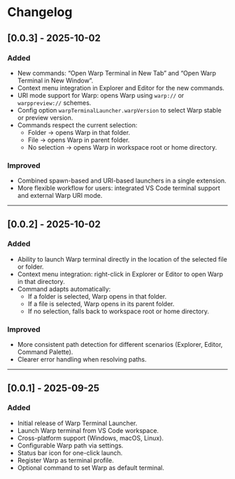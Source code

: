 # Changelog

## [0.0.3] - 2025-10-02
### Added
- New commands: “Open Warp Terminal in New Tab” and “Open Warp Terminal in New Window”.
- Context menu integration in Explorer and Editor for the new commands.
- URI mode support for Warp: opens Warp using `warp://` or `warppreview://` schemes.
- Config option `warpTerminalLauncher.warpVersion` to select Warp stable or preview version.
- Commands respect the current selection:
  - Folder → opens Warp in that folder.
  - File → opens Warp in parent folder.
  - No selection → opens Warp in workspace root or home directory.

### Improved
- Combined spawn-based and URI-based launchers in a single extension.
- More flexible workflow for users: integrated VS Code terminal support and external Warp URI mode.

---

## [0.0.2] - 2025-10-02
### Added
- Ability to launch Warp terminal directly in the location of the selected file or folder.
- Context menu integration: right-click in Explorer or Editor to open Warp in that directory.
- Command adapts automatically:
  - If a folder is selected, Warp opens in that folder.
  - If a file is selected, Warp opens in its parent folder.
  - If no selection, falls back to workspace root or home directory.

### Improved
- More consistent path detection for different scenarios (Explorer, Editor, Command Palette).
- Clearer error handling when resolving paths.

---

## [0.0.1] - 2025-09-25
### Added
- Initial release of Warp Terminal Launcher.
- Launch Warp terminal from VS Code workspace.
- Cross-platform support (Windows, macOS, Linux).
- Configurable Warp path via settings.
- Status bar icon for one-click launch.
- Register Warp as terminal profile.
- Optional command to set Warp as default terminal.
